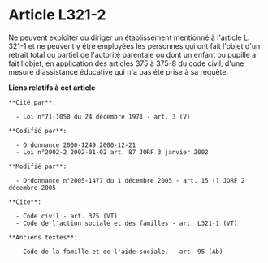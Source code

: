 # Article L321-2

Ne peuvent exploiter ou diriger un établissement mentionné à l'article L. 321-1 et ne peuvent y être employées les personnes
qui ont fait l'objet d'un retrait total ou partiel de l'autorité parentale ou dont un enfant ou pupille a fait l'objet, en
application des articles 375 à 375-8 du code civil, d'une mesure d'assistance éducative qui n'a pas été prise à sa requête.

**Liens relatifs à cet article**

	**Cité par**:

	  - Loi n°71-1050 du 24 décembre 1971 - art. 3 (V)

	**Codifié par**:

	  - Ordonnance 2000-1249 2000-12-21
	  - Loi n°2002-2 2002-01-02 art. 87 JORF 3 janvier 2002

	**Modifié par**:

	  - Ordonnance n°2005-1477 du 1 décembre 2005 - art. 15 () JORF 2 décembre 2005

	**Cite**:

	  - Code civil - art. 375 (VT)
	  - Code de l'action sociale et des familles - art. L321-1 (VT)

	**Anciens textes**:

	  - Code de la famille et de l'aide sociale. - art. 95 (Ab)
